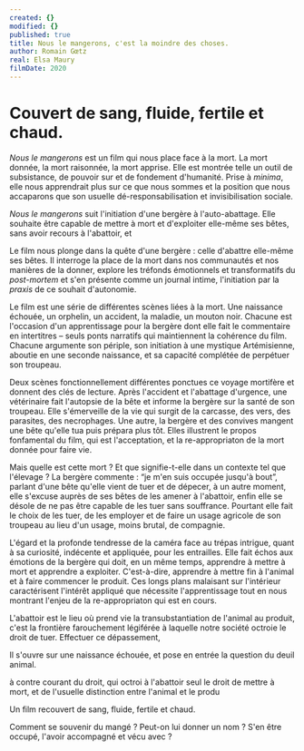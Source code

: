 ```yaml
---
created: {}
modified: {}
published: true
title: Nous le mangerons, c'est la moindre des choses.
author: Romain Gœtz
real: Elsa Maury
filmDate: 2020
---
```


# Couvert de sang, fluide, fertile et chaud.

*Nous le mangerons* est un film qui nous place face à la mort. La mort donnée, la mort raisonnée, la mort apprise. Elle est montrée telle un outil de subsistance, de pouvoir sur et de fondement d'humanité. Prise à *minima*, elle nous apprendrait plus sur ce que nous sommes et la position que nous accaparons que son usuelle dé-responsabilisation et invisibilisation sociale. 

*Nous le mangerons* suit l'initiation d'une bergère à l'auto-abattage. Elle souhaite être capable de mettre à mort et d'exploiter elle-même ses bêtes, sans avoir recours à l'abattoir, et 


Le film nous plonge dans la quête d'une bergère : celle d'abattre elle-même ses bêtes. 
Il interroge la place de la mort dans nos communautés et nos manières de la donner, explore les tréfonds émotionnels et transformatifs du *post-mortem* et s'en présente comme un journal intime, l'initiation par la *praxis* de ce souhait d'autonomie.

Le film est une série de différentes scènes liées à la mort. Une naissance échouée, un orphelin, un accident, la maladie, un mouton noir. Chacune est l'occasion d'un apprentissage pour la bergère dont elle fait le commentaire en intertitres – seuls ponts narratifs qui maintiennent la cohérence du film. Chacune argumente son périple, son initiation à une mystique Artémisienne, aboutie en une seconde naissance, et sa capacité complétée de perpétuer son troupeau.

Deux scènes fonctionnellement différentes ponctues ce voyage mortifère et donnent des clés de lecture. Après l'accident et l'abattage d'urgence, une vétérinaire fait l'autopsie de la bête et informe la bergère sur la santé de son troupeau. Elle s'émerveille de la vie qui surgit de la carcasse, des vers, des parasites, des necrophages. Une autre, la bergère et des convives mangent une bête qu'elle tua puis prépara plus tôt. Elles illustrent le propos fonfamental du film, qui est l'acceptation, et la re-appropriaton de la mort donnée pour faire vie.

Mais quelle est cette mort ? Et que signifie-t-elle dans un contexte tel que l'élevage ? La bergère commente : “je m'en suis occupée jusqu'à bout”, parlant d'une bête qu'elle vient de tuer et de dépecer, à un autre moment, elle s'excuse auprès de ses bêtes de les amener à l'abattoir, enfin elle se désole de ne pas être capable de les tuer sans souffrance. Pourtant elle fait le choix de les tuer, de les employer et de faire un usage agricole de son troupeau au lieu d'un usage, moins brutal, de compagnie.

L'égard et la profonde tendresse de la caméra face au trépas intrigue, quant à sa curiosité, indécente et appliquée, pour les entrailles. Elle fait échos aux émotions de la bergère qui doit, en un même temps, apprendre à mettre à mort et apprendre a exploiter. C'est-à-dire, apprendre à mettre fin à l'animal et à faire commencer le produit. Ces longs plans malaisant sur l'intérieur caractérisent l'intérêt appliqué que nécessite l'apprentissage tout en nous montrant l'enjeu de la re-appropriaton qui est en cours.

L'abattoir est le lieu où prend vie la transubstantiation de l'animal au produit, c'est la frontière farouchement légiférée à laquelle notre société octroie le droit de tuer. Effectuer ce dépassement,  


Il s'ouvre sur une naissance échouée, et pose en entrée la question du deuil animal.

à contre courant du droit, qui octroi à l'abattoir seul le droit de mettre à mort, et de l'usuelle distinction entre l'animal et le produ

Un film recouvert de sang, fluide, fertile et chaud.

Comment se souvenir du mangé ? Peut-on lui donner un nom ? S'en être occupé, l'avoir accompagné et vécu avec ?
